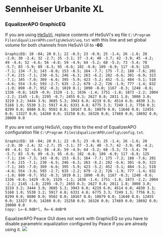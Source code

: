 # Sennheiser Urbanite XL
### EqualizerAPO GraphicEQ
If you are using [HeSuVi](https://sourceforge.net/projects/hesuvi/), replace contents of HeSuVi's eq file `C:\Program Files\EqualizerAPO\config\HeSuVi\eq.txt` with this line and set global volume for both channels from HeSuVi UI to **-60**.
```
GraphicEQ: 10 -84; 20 0.1; 22 -0.5; 23 -0.9; 25 -1.4; 26 -1.6; 28 -2.0; 30 -2.4; 32 -2.7; 35 -3.1; 37 -3.4; 40 -3.7; 42 -3.9; 45 -4.2; 49 -4.4; 52 -4.6; 56 -4.8; 59 -4.9; 64 -5.2; 68 -5.3; 73 -5.4; 78 -5.7; 83 -5.9; 89 -6.3; 95 -6.6; 102 -6.8; 109 -6.9; 117 -6.9; 125 -7.1; 134 -7.3; 143 -8.0; 153 -8.5; 164 -7.7; 175 -7.2; 188 -7.6; 201 -7.4; 215 -7.1; 230 -6.5; 246 -6.3; 263 -6.2; 282 -6.6; 301 -6.9; 323 -7.1; 345 -7.0; 369 -6.6; 395 -5.9; 423 -5.2; 452 -5.1; 484 -5.1; 518 -4.6; 554 -3.6; 593 -2.7; 635 -2.2; 679 -2.2; 726 -1.9; 777 -1.4; 832 -1.0; 890 -0.7; 952 -0.3; 1019 0.1; 1090 -0.0; 1167 -0.3; 1248 -0.6; 1336 -0.8; 1429 -0.9; 1529 -1.1; 1636 -1.4; 1751 -1.8; 1873 -2.2; 2004 -2.2; 2145 -1.8; 2295 -0.7; 2455 0.3; 2627 0.8; 2811 1.8; 3008 3.0; 3219 3.2; 3444 3.9; 3685 5.3; 3943 6.0; 4219 6.0; 4514 6.0; 4830 3.3; 5168 1.0; 5530 3.2; 5917 4.8; 6331 4.8; 6775 3.3; 7249 1.3; 7756 0.3; 8299 0.0; 8880 0.0; 9502 0.0; 10167 0.0; 10879 0.0; 11640 0.0; 12455 0.0; 13327 0.0; 14260 0.0; 15258 0.0; 16326 0.0; 17469 0.0; 18692 0.0; 20000 0.0
```
If you are not using HeSuVi, copy this to the end of EqualizerAPO configuration file `C:\Program Files\EqualizerAPO\config\config.txt`.
```
GraphicEQ: 10 -84; 20 0.1; 22 -0.5; 23 -0.9; 25 -1.4; 26 -1.6; 28 -2.0; 30 -2.4; 32 -2.7; 35 -3.1; 37 -3.4; 40 -3.7; 42 -3.9; 45 -4.2; 49 -4.4; 52 -4.6; 56 -4.8; 59 -4.9; 64 -5.2; 68 -5.3; 73 -5.4; 78 -5.7; 83 -5.9; 89 -6.3; 95 -6.6; 102 -6.8; 109 -6.9; 117 -6.9; 125 -7.1; 134 -7.3; 143 -8.0; 153 -8.5; 164 -7.7; 175 -7.2; 188 -7.6; 201 -7.4; 215 -7.1; 230 -6.5; 246 -6.3; 263 -6.2; 282 -6.6; 301 -6.9; 323 -7.1; 345 -7.0; 369 -6.6; 395 -5.9; 423 -5.2; 452 -5.1; 484 -5.1; 518 -4.6; 554 -3.6; 593 -2.7; 635 -2.2; 679 -2.2; 726 -1.9; 777 -1.4; 832 -1.0; 890 -0.7; 952 -0.3; 1019 0.1; 1090 -0.0; 1167 -0.3; 1248 -0.6; 1336 -0.8; 1429 -0.9; 1529 -1.1; 1636 -1.4; 1751 -1.8; 1873 -2.2; 2004 -2.2; 2145 -1.8; 2295 -0.7; 2455 0.3; 2627 0.8; 2811 1.8; 3008 3.0; 3219 3.2; 3444 3.9; 3685 5.3; 3943 6.0; 4219 6.0; 4514 6.0; 4830 3.3; 5168 1.0; 5530 3.2; 5917 4.8; 6331 4.8; 6775 3.3; 7249 1.3; 7756 0.3; 8299 0.0; 8880 0.0; 9502 0.0; 10167 0.0; 10879 0.0; 11640 0.0; 12455 0.0; 13327 0.0; 14260 0.0; 15258 0.0; 16326 0.0; 17469 0.0; 18692 0.0; 20000 0.0
Copy: L=-6.0dB*l, R=-6.0dB*R
```
EqualizerAPO Peace GUI does not work with GraphicEQ so you have to disable parametric equalization configured by Peace if you are already using it.
![](https://raw.githubusercontent.com/jaakkopasanen/AutoEq/master/results/Innerfidelity%202017/innerfidelity/onear/Sennheiser%20Urbanite%20XL/Sennheiser%20Urbanite%20XL.png)
